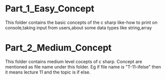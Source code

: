 # Part_1_Easy_Concept
This folder contains the basic concepts of the c sharp like-how to print on console,taking input from users,about some data types like string,array
# Part_2_Medium_Concept
This folder contains medium level cocepts of c sharp.
Concept are mentioned as file name under this folder. Eg if file name is "T-11-ifelse" then it means lecture 11 and the topic is if else.
